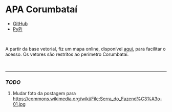 # APA Corumbataí

- [GitHub](https://github.com/open-geodata/sp_ff_apa-corumbatai)
- [PyPi](https://pypi.org/project/sp-ff-apa-corumbatai/)

<br>

A partir da base vetorial, fiz um mapa online, disponível [aqui](https://open-geodata.github.io/blog/apa-corumbata%C3%AD/), para facilitar o acesso. Os vetores são restritos ao perímetro Corumbataí.

<br>

---

### _TODO_

1. Mudar foto da postagem para https://commons.wikimedia.org/wiki/File:Serra_do_Fazend%C3%A3o-01.jpg
